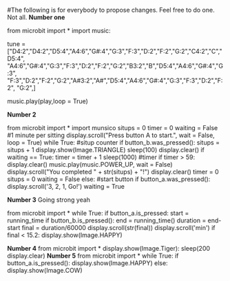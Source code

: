 #The following is for everybody to propose changes. Feel free to do one. Not all.
**Number one**

from microbit import *
import music:

tune = ["D4:2","D4:2","D5:4","A4:6","G#:4","G:3","F:3","D:2","F:2","G:2","C4:2","C","D5:4",
       "A4:6","G#:4","G:3","F:3","D:2","F:2","G:2","B3:2","B","D5:4","A4:6","G#:4","G:3",
        "F:3","D:2","F:2","G:2","A#3:2","A#","D5:4","A4:6","G#:4","G:3","F:3","D:2","F:2",
        "G:2",]

music.play(play,loop = True)

**Number 2**

from microbit import *
import munsico
situps = 0
timer = 0
waiting = False
#1 minute per sitting
display.scroll("Press button A to start.", wait = False, loop = True)
while True:
  #situp counter
  if button_b.was_pressed():
    situps = situps + 1
    display.show(Image.TRIANGLE)
    sleep(100)
    display.clear()
  if waiting == True:
    timer = timer + 1
    sleep(1000)
  #timer
  if timer > 59:
    display.clear()
    music.play(music.POWER_UP, wait = False)
    display.scroll("You completed " + str(situps) + "!")
    display.clear()
    timer = 0
    situps = 0
    waiting = False
  else:
    #start button
    if button_a.was_pressed():
      display.scroll('3, 2, 1, Go!')
      waiting = True
     
 **Number 3**
 Going strong yeah
 
from microbit import *
while True:
  if button_a.is_pressed:
    start = running_time
  if button_b.is_pressed():
    end = running_time()
    duration = end-start
    final = duration/60000
    display.scroll(str(final))
    display.scroll('min')
    if final < 15.2:
      display.show(Image.HAPPY)
 
**Number 4**
from microbit import *
display.show(Image.Tiger):
sleep(200
display.clear)
**Number 5**
from microbit import *
while True:
  if button_a.is_pressed():
    display.show(Image.HAPPY)
  else:
    display.show(Image.COW)


